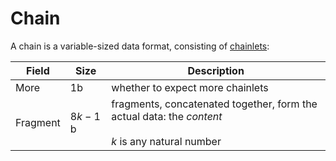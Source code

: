 # Chain

A chain is a variable-sized data format, consisting of <ins>chainlets</ins>:

Field   |Size |Description
--------|-----|-----------
More    |1b   |whether to expect more chainlets
Fragment|$8k-1$ b|fragments, concatenated together, form the actual data: the *content*<br><br>$k$ is any natural number
